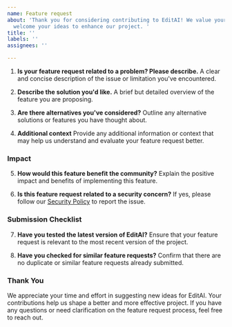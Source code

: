 ```yaml
---
name: Feature request
about: 'Thank you for considering contributing to EditAI! We value your input and
  welcome your ideas to enhance our project. '
title: ''
labels: ''
assignees: ''

---
```


1. **Is your feature request related to a problem? Please describe.**
   A clear and concise description of the issue or limitation you've encountered.

2. **Describe the solution you'd like.**
   A brief but detailed overview of the feature you are proposing.

3. **Are there alternatives you've considered?**
   Outline any alternative solutions or features you have thought about.

4. **Additional context**
   Provide any additional information or context that may help us understand and evaluate your feature request better.

### Impact

5. **How would this feature benefit the community?**
   Explain the positive impact and benefits of implementing this feature.

6. **Is this feature request related to a security concern?**
   If yes, please follow our [Security Policy](link-to-security-policy) to report the issue.

### Submission Checklist

7. **Have you tested the latest version of EditAI?**
   Ensure that your feature request is relevant to the most recent version of the project.

8. **Have you checked for similar feature requests?**
   Confirm that there are no duplicate or similar feature requests already submitted.

### Thank You

We appreciate your time and effort in suggesting new ideas for EditAI. Your contributions help us shape a better and more effective project. If you have any questions or need clarification on the feature request process, feel free to reach out.
